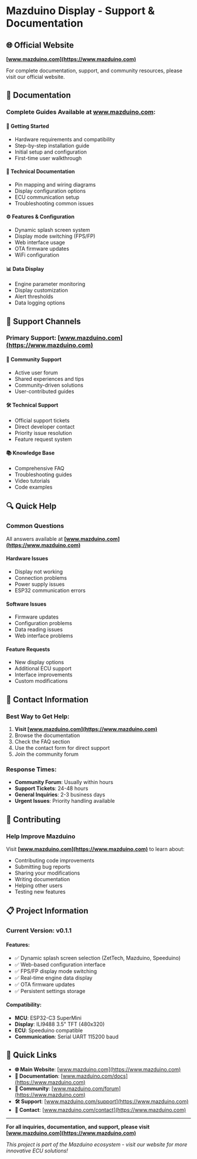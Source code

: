 # Mazduino Display - Support & Documentation

## 🌐 Official Website
**[www.mazduino.com](https://www.mazduino.com)**

For complete documentation, support, and community resources, please visit our official website.

## 📖 Documentation

### Complete Guides Available at www.mazduino.com:

#### 🚀 **Getting Started**
- Hardware requirements and compatibility
- Step-by-step installation guide
- Initial setup and configuration
- First-time user walkthrough

#### 🔧 **Technical Documentation**
- Pin mapping and wiring diagrams
- Display configuration options
- ECU communication setup
- Troubleshooting common issues

#### ⚙️ **Features & Configuration**
- Dynamic splash screen system
- Display mode switching (FPS/FP)
- Web interface usage
- OTA firmware updates
- WiFi configuration

#### 📊 **Data Display**
- Engine parameter monitoring
- Display customization
- Alert thresholds
- Data logging options

## 🤝 Support Channels

### Primary Support: [www.mazduino.com](https://www.mazduino.com)

#### 💬 **Community Support**
- Active user forum
- Shared experiences and tips
- Community-driven solutions
- User-contributed guides

#### 🛠️ **Technical Support**
- Official support tickets
- Direct developer contact
- Priority issue resolution
- Feature request system

#### 📚 **Knowledge Base**
- Comprehensive FAQ
- Troubleshooting guides
- Video tutorials
- Code examples

## 🔍 Quick Help

### Common Questions
All answers available at **[www.mazduino.com](https://www.mazduino.com)**

#### Hardware Issues
- Display not working
- Connection problems
- Power supply issues
- ESP32 communication errors

#### Software Issues
- Firmware updates
- Configuration problems
- Data reading issues
- Web interface problems

#### Feature Requests
- New display options
- Additional ECU support
- Interface improvements
- Custom modifications

## 📧 Contact Information

### Best Way to Get Help:
1. **Visit [www.mazduino.com](https://www.mazduino.com)**
2. Browse the documentation
3. Check the FAQ section
4. Use the contact form for direct support
5. Join the community forum

### Response Times:
- **Community Forum**: Usually within hours
- **Support Tickets**: 24-48 hours
- **General Inquiries**: 2-3 business days
- **Urgent Issues**: Priority handling available

## 🌟 Contributing

### Help Improve Mazduino
Visit **[www.mazduino.com](https://www.mazduino.com)** to learn about:

- Contributing code improvements
- Submitting bug reports
- Sharing your modifications
- Writing documentation
- Helping other users
- Testing new features

## 📋 Project Information

### Current Version: v0.1.1

#### Features:
- ✅ Dynamic splash screen selection (ZetTech, Mazduino, Speeduino)
- ✅ Web-based configuration interface
- ✅ FPS/FP display mode switching
- ✅ Real-time engine data display
- ✅ OTA firmware updates
- ✅ Persistent settings storage

#### Compatibility:
- **MCU**: ESP32-C3 SuperMini
- **Display**: ILI9488 3.5" TFT (480x320)
- **ECU**: Speeduino compatible
- **Communication**: Serial UART 115200 baud

## 🔗 Quick Links

- **🌐 Main Website**: [www.mazduino.com](https://www.mazduino.com)
- **📖 Documentation**: [www.mazduino.com/docs](https://www.mazduino.com)
- **💬 Community**: [www.mazduino.com/forum](https://www.mazduino.com)
- **🛠️ Support**: [www.mazduino.com/support](https://www.mazduino.com)
- **📧 Contact**: [www.mazduino.com/contact](https://www.mazduino.com)

---

**For all inquiries, documentation, and support, please visit [www.mazduino.com](https://www.mazduino.com)**

*This project is part of the Mazduino ecosystem - visit our website for more innovative ECU solutions!*